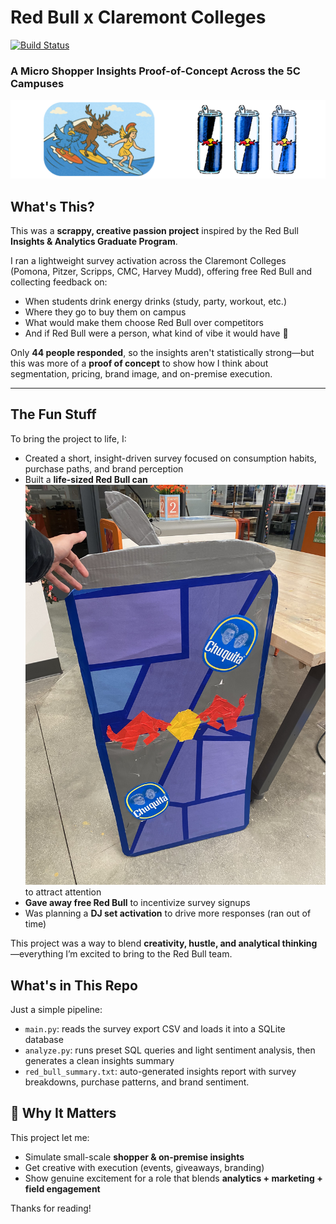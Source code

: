 # Red Bull x Claremont Colleges 
[![Build Status](https://github.com/maxplush/5c-redbull/actions/workflows/test-workflows.yml/badge.svg)](https://github.com/maxplush/5c-redbull/actions/workflows/test-workflows.yml)
### A Micro Shopper Insights Proof-of-Concept Across the 5C Campuses
![Survey Promo](images/redbull_banner.png)

## What's This?

This was a **scrappy, creative passion project** inspired by the Red Bull **Insights & Analytics Graduate Program**.

I ran a lightweight survey activation across the Claremont Colleges (Pomona, Pitzer, Scripps, CMC, Harvey Mudd), offering free Red Bull and collecting feedback on:

- When students drink energy drinks (study, party, workout, etc.)
- Where they go to buy them on campus
- What would make them choose Red Bull over competitors
- And if Red Bull were a person, what kind of vibe it would have 👀

Only **44 people responded**, so the insights aren't statistically strong—but this was more of a **proof of concept** to show how I think about segmentation, pricing, brand image, and on-premise execution.

---

## The Fun Stuff

To bring the project to life, I:
- Created a short, insight-driven survey focused on consumption habits, purchase paths, and brand perception
- Built a **life-sized Red Bull can** ![Red Bull Can](images/redbull_craft.jpg) to attract attention 
- **Gave away free Red Bull** to incentivize survey signups
- Was planning a **DJ set activation** to drive more responses (ran out of time)

This project was a way to blend **creativity, hustle, and analytical thinking**—everything I’m excited to bring to the Red Bull team.

## What's in This Repo

Just a simple pipeline:

- `main.py`: reads the survey export CSV and loads it into a SQLite database
- `analyze.py`: runs preset SQL queries and light sentiment analysis, then generates a clean insights summary
- `red_bull_summary.txt`: auto-generated insights report with survey breakdowns, purchase patterns, and brand sentiment.

## 🚀 Why It Matters

This project let me:
- Simulate small-scale **shopper & on-premise insights**
- Get creative with execution (events, giveaways, branding)
- Show genuine excitement for a role that blends **analytics + marketing + field engagement**

Thanks for reading!